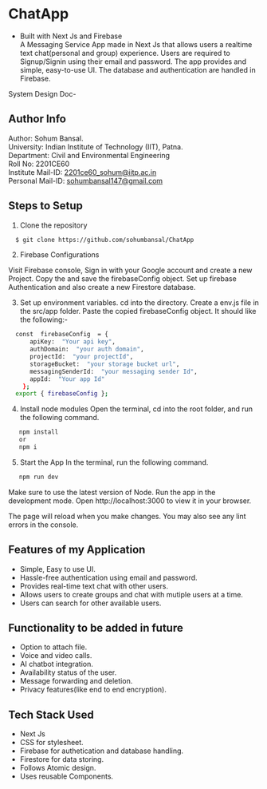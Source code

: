 
# ChatApp
* Built with Next Js and Firebase  
A Messaging Service App made in Next Js that allows users a realtime text chat(personal and group) experience. Users are required to Signup/Signin using their email and password. The app provides and simple, easy-to-use UI. The database and authentication are handled in Firebase.

System Design Doc- 




## Author Info

Author: Sohum Bansal.   
University: Indian Institute of Technology (IIT), Patna.   
Department: Civil and Environmental Engineering  
Roll No: 2201CE60  
Institute Mail-ID: 2201ce60_sohum@iitp.ac.in  
Personal Mail-ID: sohumbansal147@gmail.com




## Steps to Setup

1. Clone the repository

```bash
  $ git clone https://github.com/sohumbansal/ChatApp
```

2. Firebase Configurations                    

Visit Firebase console, Sign in with your Google account and create a new Project. Copy the and save the firebaseConfig object. Set up firebase Authentication and also create a new Firestore database.


3. Set up environment variables.
cd into the directory. Create a env.js file in the src/app folder. Paste the copied firebaseConfig object. It should like the following:-

```bash
  const  firebaseConfig  = {
      apiKey:  "Your api key",
      authDomain:  "your auth domain",
      projectId:  "your projectId",
      storageBucket:  "your storage bucket url",
      messagingSenderId:  "your messaging sender Id",
      appId:  "Your app Id"
    };
  export { firebaseConfig };
```

4. Install node modules
Open the terminal, cd into the root folder, and run the following command.

```bash
   npm install
   or 
   npm i
```
5. Start the App
In the terminal, run the following command.
```bash
   npm run dev
```
Make sure to use the latest version of Node.
Run the app in the development mode.
Open http://localhost:3000 to view it in your browser.

The page will reload when you make changes.
You may also see any lint errors in the console.
## Features of my Application

- Simple, Easy to use UI.
- Hassle-free authentication using email and password.
- Provides real-time text chat with other users.
- Allows users to create groups and chat with mutiple users at a time.
- Users can search for other available users.
## Functionality to be added in future

- Option to attach file.
- Voice and video calls.
- AI chatbot integration.
- Availability status of the user.
- Message forwarding and deletion.
- Privacy features(like end to end encryption).
## Tech Stack Used

- Next Js 
- CSS for stylesheet.
- Firebase for authetication and database handling.
- Firestore for data storing.
- Follows Atomic design.
- Uses reusable Components.

